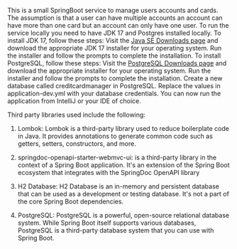 This is a small SpringBoot service to manage users accounts and cards. The assumption is that a user can have multiple accounts an account can have more than one card but an account can only have one user.
To run the service locally you need to have JDK 17 and Postgres installed locally.
To install JDK 17, follow these steps:
Visit the [Java SE Downloads page](https://www.oracle.com/java/technologies/downloads/) and download the appropriate JDK 17 installer for your operating system.
Run the installer and follow the prompts to complete the installation.
To install PostgreSQL, follow these steps:
Visit the [PostgreSQL Downloads page](https://www.postgresql.org/download/) and download the appropriate installer for your operating system.
Run the installer and follow the prompts to complete the installation.
Create a new database called creditcardmanager in PostgreSQL.
Replace the values in application-dev.yml with your database credentials.
You can now run the application from IntelliJ or your IDE of choice.


Third party libraries used include the following:
1. Lombok: Lombok is a third-party library used to reduce boilerplate code in Java. It provides annotations to generate common code such as getters, setters, constructors, and more.

2. springdoc-openapi-starter-webmvc-ui: is a third-party library in the context of a Spring Boot application. It's an extension of the Spring Boot ecosystem that integrates with the SpringDoc OpenAPI library

3. H2 Database: H2 Database is an in-memory and persistent database that can be used as a development or testing database. It's not a part of the core Spring Boot dependencies.

4. PostgreSQL: PostgreSQL is a powerful, open-source relational database system. While Spring Boot itself supports various databases, PostgreSQL is a third-party database system that you can use with Spring Boot.
